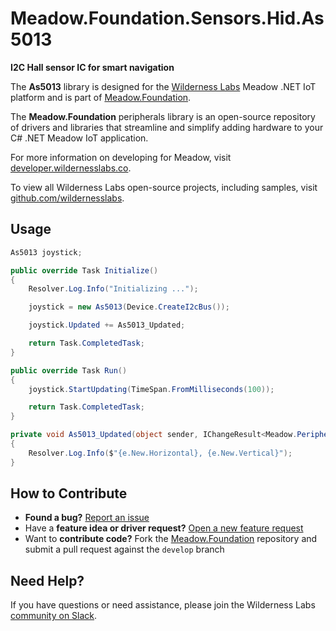 # Meadow.Foundation.Sensors.Hid.As5013

**I2C Hall sensor IC for smart navigation**

The **As5013** library is designed for the [Wilderness Labs](www.wildernesslabs.co) Meadow .NET IoT platform and is part of [Meadow.Foundation](https://developer.wildernesslabs.co/Meadow/Meadow.Foundation/).

The **Meadow.Foundation** peripherals library is an open-source repository of drivers and libraries that streamline and simplify adding hardware to your C# .NET Meadow IoT application.

For more information on developing for Meadow, visit [developer.wildernesslabs.co](http://developer.wildernesslabs.co/).

To view all Wilderness Labs open-source projects, including samples, visit [github.com/wildernesslabs](https://github.com/wildernesslabs/).

## Usage

```csharp
As5013 joystick;

public override Task Initialize()
{
    Resolver.Log.Info("Initializing ...");

    joystick = new As5013(Device.CreateI2cBus());

    joystick.Updated += As5013_Updated;

    return Task.CompletedTask;
}

public override Task Run()
{
    joystick.StartUpdating(TimeSpan.FromMilliseconds(100));

    return Task.CompletedTask;
}

private void As5013_Updated(object sender, IChangeResult<Meadow.Peripherals.Sensors.Hid.AnalogJoystickPosition> e)
{
    Resolver.Log.Info($"{e.New.Horizontal}, {e.New.Vertical}");
}

```
## How to Contribute

- **Found a bug?** [Report an issue](https://github.com/WildernessLabs/Meadow_Issues/issues)
- Have a **feature idea or driver request?** [Open a new feature request](https://github.com/WildernessLabs/Meadow_Issues/issues)
- Want to **contribute code?** Fork the [Meadow.Foundation](https://github.com/WildernessLabs/Meadow.Foundation) repository and submit a pull request against the `develop` branch


## Need Help?

If you have questions or need assistance, please join the Wilderness Labs [community on Slack](http://slackinvite.wildernesslabs.co/).
